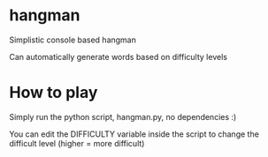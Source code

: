# hangman

Simplistic console based hangman

Can automatically generate words based on difficulty levels

# How to play

Simply run the python script, hangman.py, no dependencies :)

You can edit the DIFFICULTY variable inside the script to change the difficult level (higher = more difficult)
